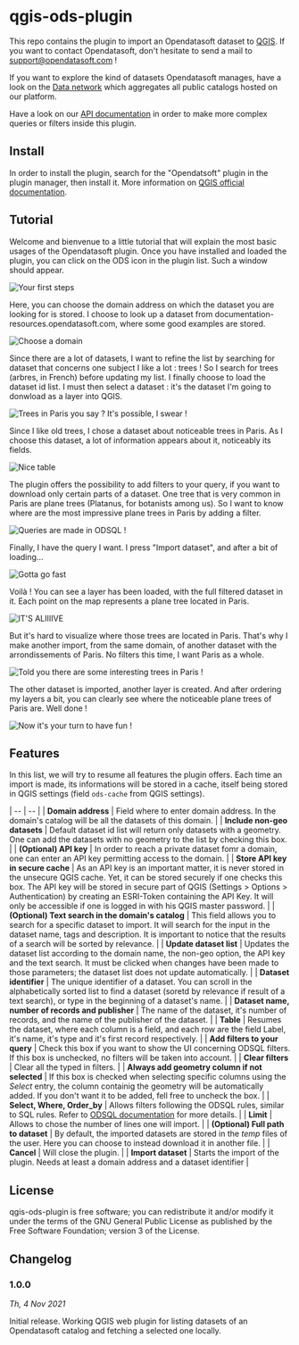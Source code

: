 # qgis-ods-plugin

This repo contains the plugin to import an Opendatasoft dataset to [QGIS](http://www.qgis.org/).
If you want to contact Opendatasoft, don't hesitate to send a mail to support@opendatasoft.com !

If you want to explore the kind of datasets Opendatasoft manages, have a look on the [Data network](https://data.opendatasoft.com) which aggregates all public catalogs hosted on our platform.

Have a look on our [API documentation](https://help.opendatasoft.com/apis/ods-explore-v2/#section/Opendatasoft-Query-Language-(ODSQL)) in order to make more complex queries or filters inside this plugin.


## Install

In order to install the plugin, search for the "Opendatsoft" plugin in the plugin manager, then install it. More information on [QGIS official documentation](https://docs.qgis.org/latest/en/docs/user_manual/plugins/plugins.html).


## Tutorial

Welcome and bienvenue to a little tutorial that will explain the most basic usages of the Opendatasoft plugin.
Once you have installed and loaded the plugin, you can click on the ODS icon in the plugin list.
Such a window should appear.

![Your first steps](/documentation/Photo1.png "Your first steps")


Here, you can choose the domain address on which the dataset you are looking for is stored.
I choose to look up a dataset from documentation-resources.opendatasoft.com, where some good examples are stored.

![Choose a domain](/documentation/Photo2.png "Choose a domain")


Since there are a lot of datasets, I want to refine the list by searching for dataset that concerns one subject I like a lot : trees ! So I search for trees (arbres, in French) before updating my list.
I finally choose to load the dataset id list.
I must then select a dataset : it's the dataset I'm going to donwload as a layer into QGIS.

![Trees in Paris you say ? It's possible, I swear !](/documentation/Photo3.png "Trees in Paris you say ? It's possible, I swear !")


Since I like old trees, I chose a dataset about noticeable trees in Paris.
As I choose this dataset, a lot of information appears about it, noticeably its fields.

![Nice table](/documentation/Photo4.png "Nice table")


The plugin offers the possibility to add filters to your query, if you want to download only certain parts of a dataset.
One tree that is very common in Paris are plane trees (Platanus, for botanists among us). So I want to know where are the most impressive plane trees in Paris by adding a filter.

![Queries are made in ODSQL !](/documentation/Photo5.png "Queries are made in ODSQL !")


Finally, I have the query I want. I press "Import dataset", and after a bit of loading...

![Gotta go fast](/documentation/Photo6.png "Gotta go fast")


Voilà ! You can see a layer has been loaded, with the full filtered dataset in it. Each point on the map represents a plane tree located in Paris.

![IT'S ALIIIIVE](/documentation/Photo7.png "IT'S ALIIIIVE")


But it's hard to visualize where those trees are located in Paris.
That's why I make another import, from the same domain, of another dataset with the arrondissements of Paris.
No filters this time, I want Paris as a whole.

![Told you there are some interesting trees in Paris !](/documentation/Photo8.png "Told you there are some interesting trees in Paris !")


The other dataset is imported, another layer is created. And after ordering my layers a bit, you can clearly see where the noticeable plane trees of Paris are. Well done !

![Now it's your turn to have fun !](/documentation/Photo9.png "Now it's your turn to have fun !")


## Features

In this list, we will try to resume all features the plugin offers.
Each time an import is made, its informations will be stored in a cache, itself being stored in QGIS settings (field `ods-cache` from QGIS settings).

| -- | -- |
| **Domain address** | Field where to enter domain address. In the domain's catalog will be all the datasets of this domain. |
| **Include non-geo datasets** | Default dataset id list will return only datasets with a geometry. One can add the datasets with no geometry to the list by checking this box. |
| **(Optional) API key** | In order to reach a private dataset fomr a domain, one can enter an API key permitting access to the domain. |
| **Store API key in secure cache** | As an API key is an important matter, it is never stored in the unsecure QGIS cache. Yet, it can be stored securely if one checks this box. The API key will be stored in secure part of QGIS (Settings > Options > Authentication) by creating an ESRI-Token containing the API Key. It will only be accessible if one is logged in with his QGIS master password. |
| **(Optional) Text search in the domain's catalog** | This field allows you to search for a specific dataset to import. It will search for the input in the dataset name, tags and description. It is important to notice that the results of a search will be sorted by relevance. |
| **Update dataset list** | Updates the dataset list according to the domain name, the non-geo option, the API key and the text search. It must be clicked when changes have been made to those parameters; the dataset list does not update automatically. |
| **Dataset identifier** | The unique identifier of a dataset. You can scroll in the alphabetically sorted list to find a dataset (soretd by relevance if result of a text search), or type in the beginning of a dataset's name. |
| **Dataset name, number of records and publisher** | The name of the dataset, it's number of records, and the name of the publisher of the dataset. |
| **Table** | Resumes the dataset, where each column is a field, and each row are the field Label, it's name, it's type and it's first record respectively. |
| **Add filters to your query** | Check this box if you want to show the UI concerning ODSQL filters. If this box is unchecked, no filters will be taken into account. |
| **Clear filters** | Clear all the typed in filters. |
| **Always add geometry column if not selected** | If this box is checked when selecting specific columns using the *Select* entry, the column containig the geometry will be automatically added. If you don't want it to be added, fell free to uncheck the box. |
| **Select, Where, Order_by** | Allows filters following the ODSQL rules, similar to SQL rules. Refer to [ODSQL documentation](https://help.opendatasoft.com/apis/ods-explore-v2/#section/Opendatasoft-Query-Language-(ODSQL)) for more details. |
| **Limit** | Allows to chose the number of lines one will import. |
| **(Optional) Full path to dataset** | By default, the imported datasets are stored in the *temp* files of the user. Here you can choose to instead download it in another file. |
| **Cancel** | Will close the plugin. |
| **Import dataset** | Starts the import of the plugin. Needs at least a domain address and a dataset identifier |


## License
qgis-ods-plugin is free software; you can redistribute it and/or modify it under the terms of the GNU General Public License as published by the Free Software Foundation; version 3 of the License.


## Changelog
### 1.0.0
*Th, 4 Nov 2021*

Initial release. Working QGIS web plugin for listing datasets of an Opendatasoft catalog and fetching a selected one locally.
